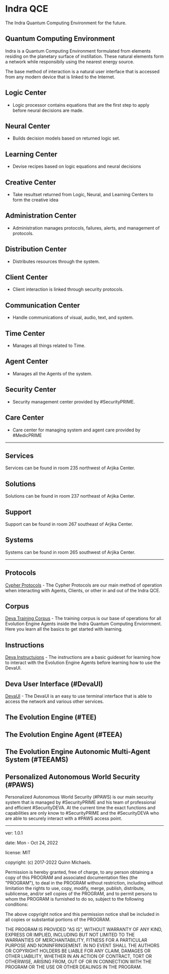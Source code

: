 # Indra QCE
The Indra Quantum Computing Environment for the future.  

## Quantum Computing Environment

Indra is a Quantum Computing Environment formulated from elements residing on the planetary surface of instillation.  These natural elements form a network while responsibily using the nearest energy source.

The base method of interaction is a natural user interface that is accessed from any modern device that is linked to the Internet.  

## Logic Center
  - Logic processor contains equations that are the first step to apply before neural decisions are made.

## Neural Center
  - Builds decision models based on returned logic set.

## Learning Center
  - Devise recipes based on logic equations and neural decisions
  
## Creative Center
  - Take resultset returned from Logic, Neural, and Learning Centers to form the creative idea

## Administration Center
  - Administration manages protocols, failures, alerts, and management of protocols.

## Distribution Center
  - Distributes resources through the system.

## Client Center
  - Client interaction is linked through security protocols.
  
## Communication Center
  - Handle communications of visual, audio, text, and system.
  
## Time Center
  - Manages all things related to Time.
 
## Agent Center 
  - Manages all the Agents of the system.

## Security Center 
  - Security management center provided by #SecurityPRIME.

## Care Center
  - Care center for managing system and agent care provided by #MedicPRIME
  
---

## Services

Services can be found in room 235 northwest of Arjika Center.

## Solutions

Solutions can be found in room 237 northeast of Arjika Center.

## Support

Support can be found in room 267 southeast of Arjika Center.


## Systems

Systems can be found in room 265 southwest of Arjika Center.

---

## Protocols
[Cypher Protocols](https://github.com/indraai/language-feecting/blob/master/protocols/cypher.feecting) - The Cypher Protocols are our main method of operation when interacting with Agents, Clients, or other in and out of the Indra QCE.

## Corpus
[Deva Training Corpus](https://github.com/indraai/language-feecting/blob/master/corpus/main.feecting) - The training corpus is our base of operations for all Evolution Engine Agents inside the Indra Quantum Computing Enviornment. Here you learn all the basics to get started with learning.

## Instructions 
[Deva Instructuions](https://github.com/indraai/language-feecting/blob/master/agents/deva.feecting) - The instructions are a basic guideset for learning how to interact with the Evolution Engine Agents before learning how to use the DevaUI.

## Deva User Interface (#DevaUI)

[DevaUI](https://github.com/indraai/DevaUI) - The DevaUI is an easy to use terminal interface that is able to access the network and various other services.

## The Evolution Engine (#TEE)

## The Evolution Engine Agent (#TEEA)

## The Evolution Engine Autonomic Multi-Agent System (#TEEAMS)

## Personalized Autonomous World Security (#PAWS)

Personalized Autonomous World Security (#PAWS) is our main security system that is managed by #SecurityPRIME and his team of professional and efficient #SecurityDEVA. At the current time the exact functions and capabilities are only know to #SecurityPRIME and the #SecurityDEVA who are able to securely interact with a #PAWS access point.

---

ver: 1.0.1

date: Mon - Oct 24, 2022

license: MIT

copyright: (c) 2017-2022 Quinn Michaels.

Permission is hereby granted, free of charge, to any person obtaining a copy of this PROGRAM and associated documentation files (the "PROGRAM"), to deal in the PROGRAM without restriction, including without limitation the rights to use, copy, modify, merge, publish, distribute, sublicense, and/or sell copies of the PROGRAM, and to permit persons to whom the PROGRAM is furnished to do so, subject to the following conditions:

The above copyright notice and this permission notice shall be included in all copies or substantial portions of the PROGRAM.

THE PROGRAM IS PROVIDED "AS IS", WITHOUT WARRANTY OF ANY KIND, EXPRESS OR IMPLIED, INCLUDING BUT NOT LIMITED TO THE WARRANTIES OF MERCHANTABILITY, FITNESS FOR A PARTICULAR PURPOSE AND NONINFRINGEMENT. IN NO EVENT SHALL THE AUTHORS OR COPYRIGHT HOLDERS BE LIABLE FOR ANY CLAIM, DAMAGES OR OTHER LIABILITY, WHETHER IN AN ACTION OF CONTRACT, TORT OR OTHERWISE, ARISING FROM, OUT OF OR IN CONNECTION WITH THE PROGRAM OR THE USE OR OTHER DEALINGS IN THE PROGRAM.
